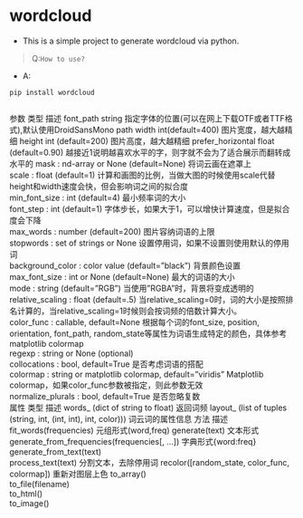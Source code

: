 # wordcloud


- This is a simple project to generate wordcloud via python.


> Q:`How to use?`

+ A:
```
pip install wordcloud


```

参数	类型	描述
font_path	string	指定字体的位置(可以在网上下载OTF或者TTF格式),默认使用DroidSansMono path
width	int(default=400)	图片宽度，越大越精细
height	int (default=200)	图片高度，越大越精细
prefer_horizontal	float (default=0.90)	越接近1说明越喜欢水平的字，则字就不会为了适合展示而翻转成水平的
mask : nd-array or None (default=None)	将词云画在遮罩上	
scale : float (default=1)	计算和画图的比例，当做大图的时候使用scale代替height和width速度会快，但会影响词之间的拟合度	
min_font_size : int (default=4)	最小频率词的大小	
font_step : int (default=1)	字体步长，如果大于1，可以增快计算速度，但是拟合度会下降	
max_words : number (default=200)	图片容纳词语的上限	
stopwords : set of strings or None	设置停用词，如果不设置则使用默认的停用词	
background_color : color value (default=”black”)	背景颜色设置	
max_font_size : int or None (default=None)	最大的词语的大小	
mode : string (default=”RGB”)	当使用”RGBA”时，背景将变成透明的	
relative_scaling : float (default=.5)	当relative_scaling=0时，词的大小是按照排名计算的，当relative_scaling=1时候则会按词频的倍数计算大小。	
color_func : callable, default=None	根据每个词的font_size, position, orientation, font_path, random_state等属性为词语生成特定的颜色，具体参考matplotlib colormap	
regexp : string or None (optional)		
collocations : bool, default=True	是否考虑词语的搭配	
colormap : string or matplotlib colormap, default=”viridis”	Matplotlib colormap，如果color_func参数被指定，则此参数无效	
normalize_plurals : bool, default=True	是否忽略复数	
属性	类型	描述
words_	(dict of string to float)	返回词频
layout_	(list of tuples (string, int, (int, int), int, color)))	词云词的属性信息
方法	描述
fit_words(frequencies)	元组形式(word,freq)
generate(text)	文本形式
generate_from_frequencies(frequencies[, …])	字典形式{word:freq}
generate_from_text(text)	
process_text(text)	分割文本，去除停用词
recolor([random_state, color_func, colormap])	重新对图层上色
to_array()	
to_file(filename)	
to_html()	
to_image()	
